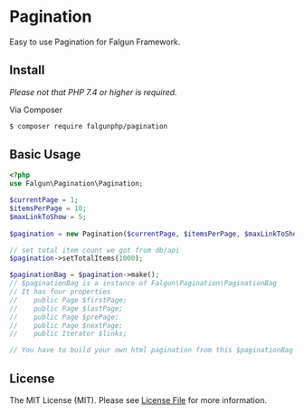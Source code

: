 # Pagination

Easy to use Pagination for Falgun Framework.

## Install
 *Please not that  PHP 7.4 or higher is required.*

Via Composer

``` bash
$ composer require falgunphp/pagination
```

## Basic Usage
```php
<?php
use Falgun\Pagination\Pagination;

$currentPage = 1;
$itemsPerPage = 10;
$maxLinkToShow = 5;
    
$pagination = new Pagination($currentPage, $itemsPerPage, $maxLinkToShow);

// set total item count we got from db/api
$pagination->setTotalItems(1000);

$paginationBag = $pagination->make();
// $paginationBag is a instance of Falgun\Pagination\PaginationBag
// It has four properties
//    public Page $firstPage;
//    public Page $lastPage;
//    public Page $prePage;
//    public Page $nextPage;
//    public Iterator $links;

// You have to build your own html pagination from this $paginationBag
```

## License

The MIT License (MIT). Please see [License File](LICENSE.md) for more information.
